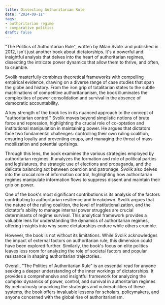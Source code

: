 ```yaml
---
title: Dissecting Authoritarian Rule
date: "2024-09-11"
tags:
- authoritarian regime
- comparative politics
draft: false
---
```


"The Politics of Authoritarian Rule", written by Milan Svolik and published in 2012, isn't just another book about dictatorships. It's a powerful and insightful analysis that delves into the heart of authoritarian regimes, dissecting the intricate power dynamics that allow them to thrive, and often, to crumble.

Svolik masterfully combines theoretical frameworks with compelling empirical evidence, drawing on a diverse range of case studies that span the globe and history. From the iron grip of totalitarian states to the subtle machinations of competitive authoritarianism, the book
illuminates the complexities of power consolidation and survival in the absence of democratic
accountability.

A key strength of the book lies in its nuanced approach to the concept of "authoritarian control." Svolik moves beyond simplistic notions of brute force and repression, highlighting the crucial role of co-optation and institutional manipulation in maintaining power. He argues that dictators face two fundamental challenges: controlling their own ruling coalition, ensuring loyalty and preventing coups, and managing the threat of mass mobilization and potential uprisings.

Through this lens, the book examines the various strategies employed by authoritarian regimes. It analyzes the formation and role of political parties and legislatures, the strategic use of
elections and propaganda, and the delicate balancing act between coercion and patronage.  Svolik also delves into the crucial role of information control, highlighting how authoritarian regimes manipulate information flows to suppress dissent and maintain their grip on power.

One of the book's most significant contributions is its analysis of the factors contributing to authoritarian resilience and breakdown. Svolik argues that the nature of the ruling coalition, the level of institutionalization, and the dictator's ability to manage internal power struggles are crucial determinants of regime survival. This analytical framework provides a valuable lens for understanding the dynamics of authoritarian regimes, offering insights into why some dictatorships endure while others crumble.

However, the book is not without its limitations. While Svolik acknowledges the impact of
external factors on authoritarian rule, this dimension could have been explored further.
Similarly, the book's focus on elite politics leaves less room for analyzing the role of societal factors and popular resistance in shaping authoritarian trajectories.

Overall, "The Politics of Authoritarian Rule" is an essential read for anyone seeking a deeper
understanding of the inner workings of dictatorships. It provides a comprehensive and insightful framework for analyzing the complex dynamics of power, control, and survival in authoritarian regimes. By meticulously unpacking the strategies and vulnerabilities of these systems, the book offers invaluable lessons for scholars, policymakers, and anyone concerned with the global rise of authoritarianism.

